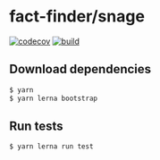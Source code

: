 # fact-finder/snage 
[![codecov][codecov-badge]][codecov]
[![build][build-badge]][build]

## Download dependencies

```bash
$ yarn
$ yarn lerna bootstrap
```

## Run tests

```bash
$ yarn lerna run test
```

[build]: https://github.com/FACT-Finder/snage/actions?query=workflow%3A.github%2Fworkflows%2Fbuild.yml
[build-badge]: https://github.com/FACT-Finder/snage/workflows/.github/workflows/build.yml/badge.svg?branch=master
[codecov]: https://codecov.io/gh/fact-finder/snage/
[codecov-badge]: https://codecov.io/gh/fact-finder/snage/branch/master/graph/badge.svg
